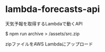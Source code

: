 # lambda-forecasts-api
天気予報を取得するLambdaで動くAPI

$ npm run archive
\> /assets/src.zip

zipファイルをAWS Lambdaにアップロード
